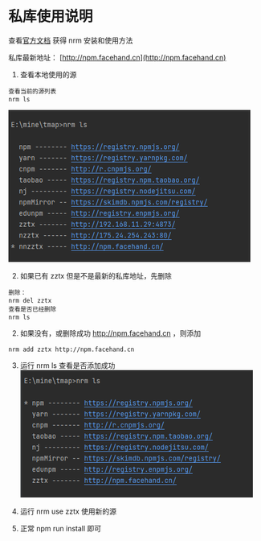 # 私库使用说明
查看[官方文档](https://www.npmjs.com/package/nrm) 获得 nrm 安装和使用方法  

私库最新地址： [http://npm.facehand.cn](http://npm.facehand.cn)

1. 查看本地使用的源  

```text
查看当前的源列表
nrm ls
```

![img.png](../_media/nrm1.png)  
   
2. 如果已有 zztx 但是不是最新的私库地址，先删除
   
```text
删除：
nrm del zztx
查看是否已经删除
nrm ls
```

2. 如果没有，或删除成功  http://npm.facehand.cn ，则添加

```text
nrm add zztx http://npm.facehand.cn
```

3. 运行 nrm ls 查看是否添加成功  
![img.png](../_media/nrm2.png)

4. 运行 nrm use zztx 使用新的源

5. 正常 npm run install 即可





